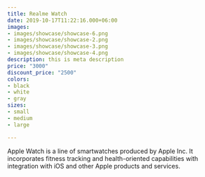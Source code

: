 ```yaml
---
title: Realme Watch
date: 2019-10-17T11:22:16.000+06:00
images:
- images/showcase/showcase-6.png
- images/showcase/showcase-2.png
- images/showcase/showcase-3.png
- images/showcase/showcase-4.png
description: this is meta description
price: "3000"
discount_price: "2500"
colors:
- black
- white
- gray
sizes:
- small
- medium
- large

---
```

Apple Watch is a line of smartwatches produced by Apple Inc. It incorporates fitness tracking and health-oriented capabilities with integration with iOS and other Apple products and services.